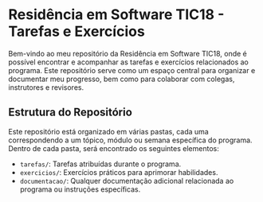 # Residência em Software TIC18 - Tarefas e Exercícios

Bem-vindo ao meu repositório da Residência em Software TIC18, onde é possível encontrar e acompanhar as tarefas e exercícios relacionados ao programa. Este repositório serve como um espaço central para organizar e documentar meu progresso, bem como para colaborar com colegas, instrutores e revisores.

## Estrutura do Repositório

Este repositório está organizado em várias pastas, cada uma correspondendo a um tópico, módulo ou semana específica do programa. Dentro de cada pasta, será encontrado os seguintes elementos:

- `tarefas/`: Tarefas atribuídas durante o programa.
- `exercicios/`: Exercícios práticos para aprimorar  habilidades.
- `documentacao/`: Qualquer documentação adicional relacionada ao programa ou instruções específicas.
